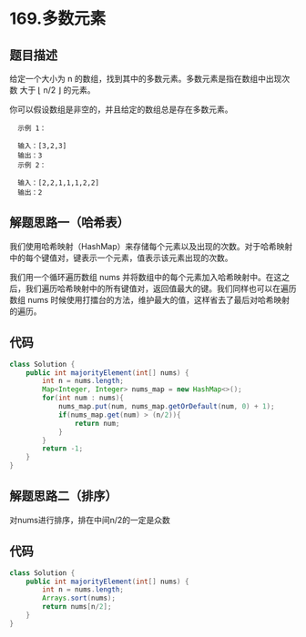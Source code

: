 # 169.多数元素

## 题目描述
给定一个大小为 n 的数组，找到其中的多数元素。多数元素是指在数组中出现次数 大于 ⌊ n/2 ⌋ 的元素。

你可以假设数组是非空的，并且给定的数组总是存在多数元素。


      示例 1：

      输入：[3,2,3]
      输出：3
      示例 2：

      输入：[2,2,1,1,1,2,2]
      输出：2


## 解题思路一（哈希表）
我们使用哈希映射（HashMap）来存储每个元素以及出现的次数。对于哈希映射中的每个键值对，键表示一个元素，值表示该元素出现的次数。

我们用一个循环遍历数组 nums 并将数组中的每个元素加入哈希映射中。在这之后，我们遍历哈希映射中的所有键值对，返回值最大的键。我们同样也可以在遍历数组 nums 时候使用打擂台的方法，维护最大的值，这样省去了最后对哈希映射的遍历。


## 代码
```java
class Solution {
    public int majorityElement(int[] nums) {
        int n = nums.length;
        Map<Integer, Integer> nums_map = new HashMap<>();
        for(int num : nums){
            nums_map.put(num, nums_map.getOrDefault(num, 0) + 1);
            if(nums_map.get(num) > (n/2)){
                return num;
            }
        }
        return -1;
    }
}
```


## 解题思路二（排序）
对nums进行排序，排在中间n/2的一定是众数


## 代码
```java
class Solution {
    public int majorityElement(int[] nums) {
        int n = nums.length;
        Arrays.sort(nums);
        return nums[n/2];
    }
}
```
